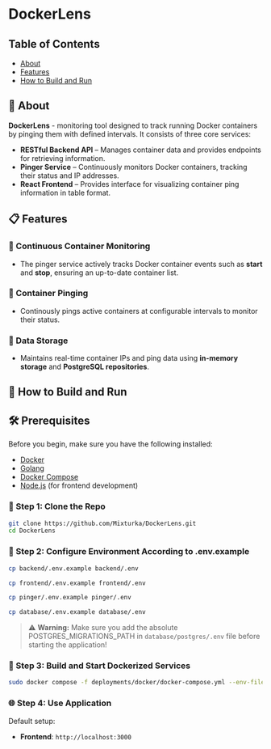 # DockerLens

## Table of Contents
- [About](#-about)
- [Features](#-features)
- [How to Build and Run](#-how-to-build-and-run)

## 🔎 About
**DockerLens** - monitoring tool designed to track running Docker containers by pinging them with defined intervals. It consists of three core services:  

- **RESTful Backend API** – Manages container data and provides endpoints for retrieving information.  
- **Pinger Service** – Continuously monitors Docker containers, tracking their status and IP addresses.  
- **React Frontend** – Provides interface for visualizing container ping information in table format.  

## 📋 Features
### 🚀 Continuous Container Monitoring  
- The pinger service actively tracks Docker container events such as **start** and **stop**, ensuring an up-to-date container list.  
### 📡 Container Pinging  
- Continously pings active containers at configurable intervals to monitor their status.  
### 💾 Data Storage  
- Maintains real-time container IPs and ping data using **in-memory storage** and **PostgreSQL repositories**.  


## 🚀 How to Build and Run
## 🛠 Prerequisites  
Before you begin, make sure you have the following installed:  

- [Docker](https://docs.docker.com/get-docker/)
- [Golang](https://go.dev/dl/)
- [Docker Compose](https://docs.docker.com/compose/install/)  
- [Node.js](https://nodejs.org/) (for frontend development)  

### 📑 Step 1: Clone the Repo
```sh
git clone https://github.com/Mixturka/DockerLens.git
cd DockerLens
```

### 🔀 Step 2: Configure Environment According to .env.example
```sh
cp backend/.env.example backend/.env

cp frontend/.env.example frontend/.env

cp pinger/.env.example pinger/.env

cp database/.env.example database/.env
```
> ⚠️ **Warning:** Make sure you add the absolute POSTGRES_MIGRATIONS_PATH in `database/postgres/.env` file before starting the application!

### 🐳 Step 3: Build and Start Dockerized Services
```sh
sudo docker compose -f deployments/docker/docker-compose.yml --env-file=database/.env up
```

### 🌐 Step 4: Use Application
Default setup:
- **Frontend**: `http://localhost:3000`